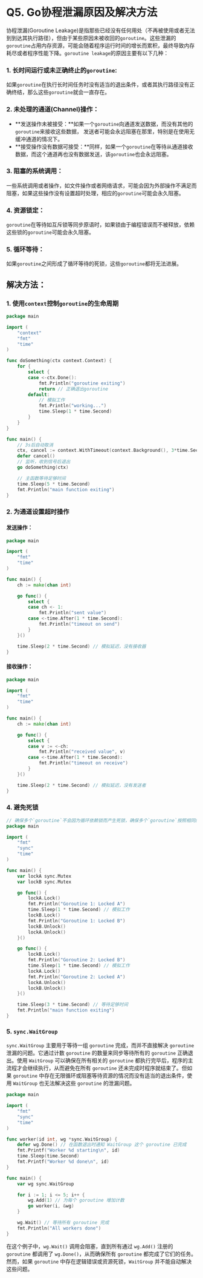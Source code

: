 # Q5. Go协程泄漏原因及解决方法

协程泄漏(Goroutine Leakage)是指那些已经没有任何用处（不再被使用或者无法到到达其执行路径），但由于某些原因未被收回的`goroutine`。这些泄漏的`goroutine`占用内存资源，可能会随着程序运行时间的增长而累积，最终导致内存耗尽或者程序性能下降。`goroutine leakage`的原因主要有以下几种：

### 1. 长时间运行或未正确终止的`goroutine`:

如果`goroutine`在执行长时间任务时没有适当的退出条件，或者其执行路径没有正确终结，那么这些`goroutine`就会一直存在。



### 2. 未处理的通道(Channel)操作：

+ **发送操作未被接受：**如果一个`goroutine`向通道发送数据，而没有其他的`goroutine`来接收这些数据， 发送者可能会永远阻塞在那里，特别是在使用无缓冲通道的情况下。
+ **接受操作没有数据可接受：**同样，如果一个`goroutine`在等待从通道接收数据，而这个通道再也没有数据发送，该`goroutine`也会永远阻塞。



### 3. 阻塞的系统调用：

一些系统调用或者操作，如文件操作或者网络请求，可能会因为外部操作不满足而阻塞，如果这些操作没有设置超时处理，相应的`goroutine`可能会永久阻塞。



### 4. 资源锁定：

`goroutine`在等待如互斥锁等同步原语时，如果锁由于编程错误而不被释放，依赖这些锁的`goroutine`可能会永久阻塞。



### 5. 循环等待：

如果`goroutine`之间形成了循环等待的死锁，这些`goroutine`都将无法进展。





## 解决方法：



### 1. 使用`context`控制`goroutine`的生命周期

```go
package main

import (
	"context"
	"fmt"
	"time"
)

func doSomething(ctx context.Context) {
	for {
		select {
		case <-ctx.Done():
			fmt.Println("goroutine exiting")
			return // 正确退出goroutine
		default:
			// 模拟工作
			fmt.Println("working...")
			time.Sleep(1 * time.Second)
		}
	}
}

func main() {
    // 3s后自动取消
	ctx, cancel := context.WithTimeout(context.Background(), 3*time.Second)
	defer cancel()
	// 监听，收到信号后退出
	go doSomething(ctx)

	// 主函数等待足够时间
	time.Sleep(5 * time.Second)
	fmt.Println("main function exiting")
}

```



### 2. 为通道设置超时操作

#### 发送操作：

```go
package main

import (
	"fmt"
	"time"
)

func main() {
	ch := make(chan int)

	go func() {
		select {
		case ch <- 1:
			fmt.Println("sent value")
		case <-time.After(1 * time.Second):
			fmt.Println("timeout on send")
		}
	}()

	time.Sleep(2 * time.Second) // 模拟延迟，没有接收器
}
```

#### 接收操作：

```go
package main

import (
	"fmt"
	"time"
)

func main() {
	ch := make(chan int)

	go func() {
		select {
		case v := <-ch:
			fmt.Println("received value", v)
		case <-time.After(1 * time.Second):
			fmt.Println("timeout on receive")
		}
	}()

	time.Sleep(2 * time.Second) // 模拟延迟，没有发送者
}
```



### 4. 避免死锁

```go
// 确保多个`goroutine`不会因为循环依赖锁而产生死锁，确保多个`goroutine`按照相同的顺序获取锁
package main

import (
	"fmt"
	"sync"
	"time"
)

func main() {
	var lockA sync.Mutex
	var lockB sync.Mutex

	go func() {
		lockA.Lock()
		fmt.Println("Goroutine 1: Locked A")
		time.Sleep(1 * time.Second) // 模拟工作
		lockB.Lock()
		fmt.Println("Goroutine 1: Locked B")
		lockB.Unlock()
		lockA.Unlock()
	}()

	go func() {
		lockB.Lock()
		fmt.Println("Goroutine 2: Locked B")
		time.Sleep(1 * time.Second) // 模拟工作
		lockA.Lock()
		fmt.Println("Goroutine 2: Locked A")
		lockA.Unlock()
		lockB.Unlock()
	}()

	time.Sleep(3 * time.Second) // 等待足够时间
	fmt.Println("main function exiting")
}
```



### 5.  `sync.WaitGroup`

`sync.WaitGroup` 主要用于等待一组 `goroutine` 完成，而并不直接解决 `goroutine` 泄漏的问题。它通过计数 `goroutine` 的数量来同步等待所有的 `goroutine` 正确退出。使用 `WaitGroup` 可以确保在所有相关的 `goroutine` 都执行完毕后，程序的主流程才会继续执行，从而避免在所有 `goroutine` 还未完成时程序就结束了。但如果 `goroutine` 中存在无限循环或阻塞等待资源的情况而没有适当的退出条件，使用 `WaitGroup` 也无法解决这些 `goroutine` 的泄漏问题。

```go
package main

import (
	"fmt"
	"sync"
	"time"
)

func worker(id int, wg *sync.WaitGroup) {
	defer wg.Done() // 在函数退出时通知 WaitGroup 这个 goroutine 已完成
	fmt.Printf("Worker %d starting\n", id)
	time.Sleep(time.Second)
	fmt.Printf("Worker %d done\n", id)
}

func main() {
	var wg sync.WaitGroup

	for i := 1; i <= 5; i++ {
		wg.Add(1) // 为每个 goroutine 增加计数
		go worker(i, &wg)
	}

	wg.Wait() // 等待所有 goroutine 完成
	fmt.Println("All workers done")
}

```

在这个例子中，`wg.Wait()` 调用会阻塞，直到所有通过 `wg.Add()` 注册的 `goroutine` 都调用了 `wg.Done()`，从而确保所有 `goroutine` 都完成了它们的任务。然而，如果 `goroutine` 中存在逻辑错误或资源死锁，`WaitGroup` 并不能自动解决这些问题。